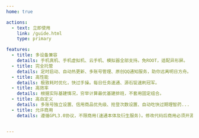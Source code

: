 ```yaml
---
home: true

actions:
  - text: 立即使用
    link: /guide.html
    type: primary

features:
  - title: 多设备兼容
    details: 手机真机、手机虚拟机、云手机、模拟器全部支持。免ROOT，适配异形屏。
  - title: 完全托管
    details: 定时启动、自动热更新、多账号管理、原创QQ通知服务，助你远离明日方舟。
  - title: 高性能
    details: 极致耗时优化，快过手操。每日任务速通、源石锭速刷冠军。
  - title: 高效率
    details: 根据实际基建情况，穷举计算最优基建排班，不套用固定组合。
  - title: 高自定义
    details: 多账号独立设置、信用商品优先级、抢登次数设置、自动吃快过期理智药...
  - title: 允许商用
    details: 遵循GPL3.0协议，不限商用(速通本体及衍生服务)。修改代码后商用必须开源。


---
```


